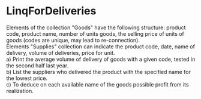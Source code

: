 # LinqForDeliveries
Elements of the collection "Goods" have the following structure: product code, product name, number of units
goods, the selling price of units of goods (codes are unique, may lead to re-connection). <br> Elements
"Supplies" collection can indicate the product code, date, name of delivery, volume of deliveries, price for
unit.<br>
a) Print the average volume of delivery of goods with a given code, tested in the second half
last year.<br>
b) List the suppliers who delivered the product with the specified name for the lowest price.<br>
c) To deduce on each available name of the goods possible profit from its realization.<br>
